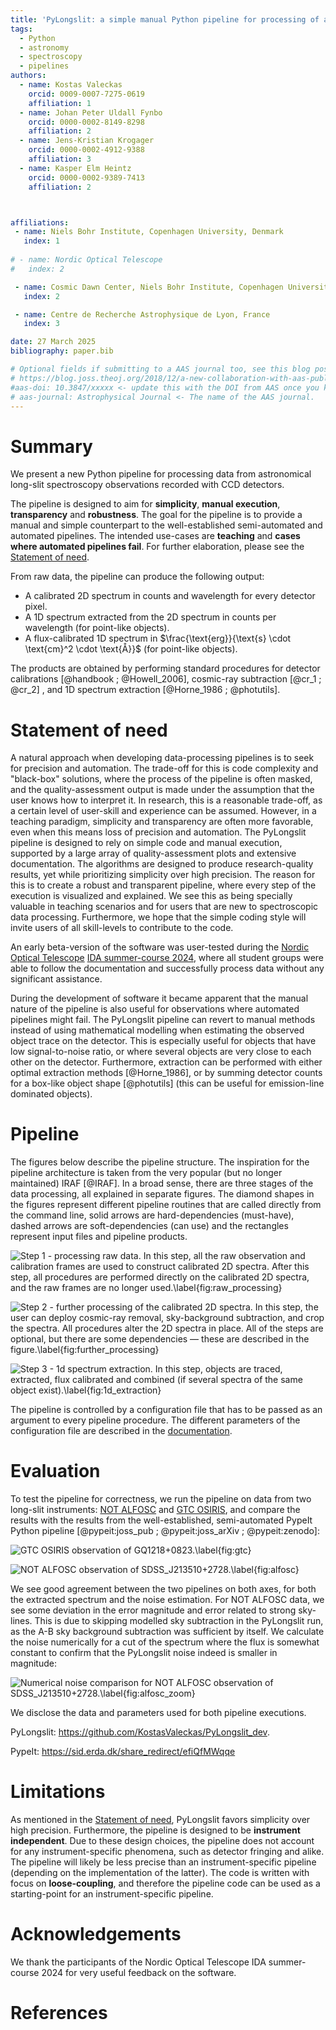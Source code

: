 ```yaml
---
title: 'PyLongslit: a simple manual Python pipeline for processing of astronomical long-slit spectra recorded with CCD detectors'
tags:
  - Python
  - astronomy
  - spectroscopy
  - pipelines
authors:
  - name: Kostas Valeckas
    orcid: 0009-0007-7275-0619
    affiliation: 1
  - name: Johan Peter Uldall Fynbo
    orcid: 0000-0002-8149-8298
    affiliation: 2
  - name: Jens-Kristian Krogager
    orcid: 0000-0002-4912-9388
    affiliation: 3
  - name: Kasper Elm Heintz
    orcid: 0000-0002-9389-7413
    affiliation: 2



affiliations:
 - name: Niels Bohr Institute, Copenhagen University, Denmark
   index: 1
  
# - name: Nordic Optical Telescope
#   index: 2

 - name: Cosmic Dawn Center, Niels Bohr Institute, Copenhagen University, Denmark
   index: 2

 - name: Centre de Recherche Astrophysique de Lyon, France
   index: 3

date: 27 March 2025
bibliography: paper.bib

# Optional fields if submitting to a AAS journal too, see this blog post:
# https://blog.joss.theoj.org/2018/12/a-new-collaboration-with-aas-publishing
#aas-doi: 10.3847/xxxxx <- update this with the DOI from AAS once you know it.
# aas-journal: Astrophysical Journal <- The name of the AAS journal.
---
```


# Summary

We present a new Python pipeline for processing data from astronomical 
long-slit spectroscopy observations recorded with CCD detectors.

The pipeline is designed to aim for **simplicity**, **manual execution**, **transparency** and **robustness**. The goal for the pipeline is to provide a manual and simple counterpart to the 
well-established semi-automated and automated pipelines. The intended use-cases are **teaching** and **cases where 
automated pipelines fail**. For further elaboration,
please see the [Statement of need](#statement-of-need). 

From raw data, the
pipeline can produce the following output:

- A calibrated 2D spectrum in counts and wavelength for every detector pixel.
- A 1D spectrum extracted from the 2D spectrum in counts per wavelength (for point-like objects).
- A flux-calibrated 1D spectrum in $\frac{\text{erg}}{\text{s} \cdot \text{cm}^2 \cdot \text{Å}}$ (for point-like objects).


The products are obtained by performing standard procedures for
detector calibrations [@handbook ; @Howell_2006], cosmic-ray subtraction [@cr_1 ; @cr_2]
, and 1D spectrum extraction [@Horne_1986 ; @photutils].   

# Statement of need

A natural approach when developing data-processing pipelines is to seek for precision and automation. The trade-off for this 
is code complexity and "black-box" solutions, where the process of the pipeline is often masked, and 
the quality-assessment output is made under the assumption that the user knows how to interpret it. 
In research, this is a reasonable trade-off, as a certain level of user-skill and experience can be assumed. However, 
in a teaching paradigm, simplicity and transparency are often more favorable, even when this means loss of 
precision and automation. The PyLongslit pipeline is designed to rely on simple code and manual execution,
supported by a large array of quality-assessment plots and extensive documentation. The algorithms are designed to produce research-quality results, yet while prioritizing simplicity over high precision. The reason for this is 
to create a robust and transparent pipeline, where every step of the execution is visualized and explained. We see this as being specially valuable in teaching scenarios and for users that 
are new to spectroscopic data processing. Furthermore, we hope that 
the simple coding style will invite users of all skill-levels to contribute to the code.

An early beta-version of the software was user-tested during the [Nordic Optical Telescope](https://www.not.iac.es/) [IDA summer-course 
2024](https://phys.au.dk/ida/events/not-summer-school-2024), where all student groups were able to follow the documentation and successfully process data 
without any significant assistance. 

During the development of software it became apparent that the manual nature of the pipeline is 
also useful for observations where automated pipelines might fail. The PyLongslit pipeline can revert to manual methods instead of using mathematical modelling when estimating the observed object trace on the 
detector. This is especially useful for objects
that have low signal-to-noise ratio, or where several objects are very close to each other on the detector. Furthermore, extraction can be performed with either optimal extraction methods [@Horne_1986], 
or by summing detector counts for a box-like object shape [@photutils] (this can be useful 
for emission-line dominated objects).    


# Pipeline

The figures below describe the pipeline structure. The inspiration for the pipeline 
architecture is taken from the very popular (but no longer maintained) IRAF [@IRAF]. In a broad sense, there
are three stages of the data processing, all explained in separate figures. The diamond shapes in the figures represent different pipeline routines that 
are called directly from the command line, solid arrows are hard-dependencies (must-have), dashed arrows are soft-dependencies (can use) and the rectangles represent input files 
and pipeline products.

![Step 1 - processing raw data. In this step, all the raw observation and calibration frames are used to construct calibrated 2D spectra. After this step, all procedures are performed directly on the calibrated 2D spectra, and the raw frames are no longer used.\label{fig:raw_processing}](raw_processing.png)



![Step 2 - further processing of the calibrated 2D spectra. In this step, the user can deploy cosmic-ray removal, sky-background subtraction, and crop the spectra. All procedures alter the 2D spectra in place. All of the steps are optional, but there are some dependencies — these are described in the figure.\label{fig:further_processing}](further_processing.png)


![Step 3 - 1d spectrum extraction. In this step, objects are traced, extracted, flux calibrated and combined (if several spectra of the same object exist).\label{fig:1d_extraction}](1d_extraction.png)

The pipeline is controlled by a configuration file that has to be passed as an 
argument to every pipeline procedure. The different parameters of the configuration 
file are described in the [documentation](https://kostasvaleckas.github.io/PyLongslit/index.html).


# Evaluation

To test the pipeline for correctness, we run the pipeline on data from two long-slit instruments: [NOT ALFOSC](https://www.not.iac.es/instruments/alfosc/) and [GTC OSIRIS](https://www.gtc.iac.es/instruments/osiris/), and compare the results with the results from the well-established, 
semi-automated PypeIt Python pipeline  [@pypeit:joss_pub ; @pypeit:joss_arXiv ; @pypeit:zenodo]:

![GTC OSIRIS observation of GQ1218+0823.\label{fig:gtc}](gtc_comp.png)

![NOT ALFOSC observation of SDSS_J213510+2728.\label{fig:alfosc}](alfosc_comp.png)

We see good agreement between the two pipelines on both axes, 
for both the extracted spectrum and the noise estimation. For NOT ALFOSC data, 
we see some deviation in the error magnitude and error related to strong sky-lines.
This is due to skipping modelled sky subtraction in the PyLongslit run,  as the
A-B sky background subtraction was sufficient by itself. We calculate the noise
numerically for a cut of the spectrum where the flux is somewhat constant to confirm that
the PyLongslit noise indeed is smaller in magnitude:

![Numerical noise comparison for NOT ALFOSC observation of SDSS_J213510+2728.\label{fig:alfosc_zoom}](not_zoom.png)

We disclose the data and parameters used for both pipeline executions. 

PyLongslit: https://github.com/KostasValeckas/PyLongslit_dev.

PypeIt: https://sid.erda.dk/share_redirect/efiQfMWqqe

# Limitations

As mentioned in the [Statement of need](#statement-of-need), PyLongslit favors
simplicity over high precision. Furthermore, the pipeline is designed to be 
**instrument independent**. Due to these design choices, the pipeline does not account for any instrument-specific phenomena, such as detector fringing and alike. The pipeline will likely be less precise than an instrument-specific pipeline (depending on the implementation of the latter). The code 
is written with focus on **loose-coupling**, and therefore the pipeline code can be used 
as a starting-point for an instrument-specific pipeline.


# Acknowledgements

We thank the participants of the Nordic Optical Telescope IDA summer-course 
2024 for very useful feedback on the software.


# References
